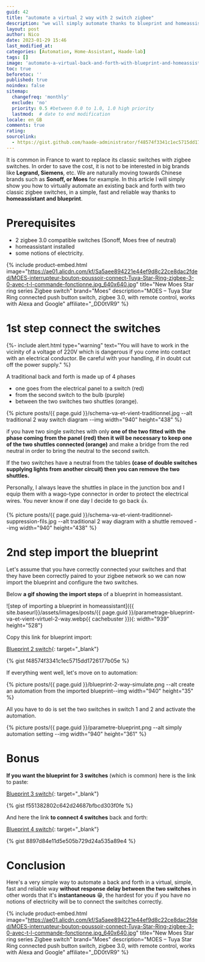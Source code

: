 ```yaml
---
guid: 42
title: "automate a virtual 2 way with 2 switch zigbee"
description: "we will simply automate thanks to blueprint and homeassistant a virtual 2 way between 2 single-way zigbee switches"
layout: post
author: Nico
date: 2023-01-29 15:46
last_modified_at: 
categories: [Automation, Home-Assistant, Haade-lab]
tags: []
image: 'automate-a-virtual-back-and-forth-with-blueprint-and-homeassistant.png'
toc: true
beforetoc: ''
published: true
noindex: false
sitemap:
  changefreq: 'monthly'
  exclude: 'no'
  priority: 0.5 #between 0.0 to 1.0, 1.0 high priority
  lastmod:  # date to end modification
locale: en_GB
comments: true
rating:  
sourcelink:
  - https://gist.github.com/haade-administrator/f48574f3341c1ec5715dd1726177b05e
---
```


It is common in France to want to replace its classic switches with zigbee switches. In order to save the cost, it is not to be interested in big brands like **Legrand, Siemens**, etc. We are naturally moving towards Chinese brands such as **Sonoff, or Moes** for example. In this article I will simply show you how to virtually automate an existing back and forth with two classic zigbee switches, in a simple, fast and reliable way thanks to **homeassistant and blueprint**.

# Prerequisites

- 2 zigbee 3.0 compatible switches (Sonoff, Moes free of neutral)
- homeassistant installed
- some notions of electricity.

{% include product-embed.html image="https://ae01.alicdn.com/kf/Sa5aee894221e44ef9d8c22ce8dac2fded/MOES-interrupteur-bouton-poussoir-connect-Tuya-Star-Ring-zigbee-3-0-avec-t-l-commande-fonctionne.jpg_640x640.jpg" title="New Moes Star ring series Zigbee switch" brand="Moes" description="MOES – Tuya Star Ring connected push button switch, zigbee 3.0, with remote control, works with Alexa and Google" affiliate="_DD0tVR9" %}

# 1st step connect the switches

{%- include alert.html type="warning" text="You will have to work in the vicinity of a voltage of 220V which is dangerous if you come into contact with an electrical conductor. Be careful with your handling, if in doubt cut off the power supply." %}

A traditional back and forth is made up of 4 phases
- one goes from the electrical panel to a switch (red)
- from the second switch to the bulb (purple)
- between the two switches two shuttles (orange).

{% picture posts/{{ page.guid }}/schema-va-et-vient-traditionnel.jpg --alt traditional 2 way switch diagram --img width="940" height="438" %}

if you have two single switches with only **one of the two fitted with the phase coming from the panel (red) then it will be necessary to keep one of the two shuttles connected (orange)** and make a bridge from the red neutral in order to bring the neutral to the second switch.

If the two switches have a neutral from the tables **(case of double switches supplying lights from another circuit) then you can remove the two shuttles.**

Personally, I always leave the shuttles in place in the junction box and I equip them with a wago-type connector in order to protect the electrical wires. You never know if one day I decide to go back 👍.

{% picture posts/{{ page.guid }}/schema-va-et-vient-traditionnel-suppression-fils.jpg --alt traditional 2 way diagram with a shuttle removed --img width="940" height="438" %}

# 2nd step import the blueprint

Let's assume that you have correctly connected your switches and that they have been correctly paired to your zigbee network so we can now import the blueprint and configure the two switches.

Below **a gif showing the import steps** of a blueprint in homeassistant.

![step of importing a blueprint in homeassistant]({{ site.baseurl}}/assets/images/posts/{{ page.guid }}/parametrage-blueprint-va-et-vient-virtuel-2-way.webp{{ cachebuster }}){: width="939" height="528"}

Copy this link for blueprint import:

[Blueprint 2 switch](https://gist.github.com/haade-administrator/f48574f3341c1ec5715dd1726177b05e){: target="_blank"}

{% gist f48574f3341c1ec5715dd1726177b05e %}

If everything went well, let's move on to automation:

{% picture posts/{{ page.guid }}/blueprint-2-way-simulate.png --alt create an automation from the imported blueprint--img width="940" height="35" %}

All you have to do is set the two switches in switch 1 and 2 and activate the automation.

{% picture posts/{{ page.guid }}/parametre-blueprint.png --alt simply automation setting --img width="940" height="361" %}

# Bonus

**If you want the blueprint for 3 switches** (which is common) here is the link to paste:

[Blueprint 3 switch](https://gist.github.com/haade-administrator/f551382802c642d24687bfbcd303f0fe){: target="_blank"}

{% gist f551382802c642d24687bfbcd303f0fe %}

And here the link **to connect 4 switches** back and forth:

[Blueprint 4 switch](https://gist.github.com/haade-administrator/8897d84e11d5e505b729d24a535a89e4){: target="_blank"}

{% gist 8897d84e11d5e505b729d24a535a89e4 %}

# Conclusion

Here's a very simple way to automate a back and forth in a virtual, simple, fast and reliable way **without response delay between the two switches** in other words that it's **instantaneous** 😁, the hardest for you if you have no notions of electricity will be to connect the switches correctly.

{% include product-embed.html image="https://ae01.alicdn.com/kf/Sa5aee894221e44ef9d8c22ce8dac2fded/MOES-interrupteur-bouton-poussoir-connect-Tuya-Star-Ring-zigbee-3-0-avec-t-l-commande-fonctionne.jpg_640x640.jpg" title="New Moes Star ring series Zigbee switch" brand="Moes" description="MOES – Tuya Star Ring connected push button switch, zigbee 3.0, with remote control, works with Alexa and Google" affiliate="_DD0tVR9" %}


